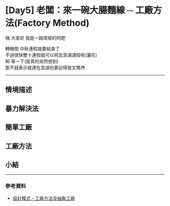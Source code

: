 # [Day5] 老闆：來一碗大腸麵線 ─ 工廠方法(Factory Method)

嗨 大家好 我是一路爬坡的阿肥   

轉眼間 中秋連假就要結束了   
不過很快雙十連假就可以飛去澎湖渡假啦(灑花)  
啊 等一下(是真的突然想到)   
那不就表示就連在澎湖也要記得發文嗎😳

---

## 情境描述

## 暴力解決法

## 簡單工廠

## 工廠方法

## 小結

---

### 參考資料   

- [設計模式 - 工廠方法及抽象工廠](https://blog.techbridge.cc/2017/05/22/factory-method-and-abstract-factory/)